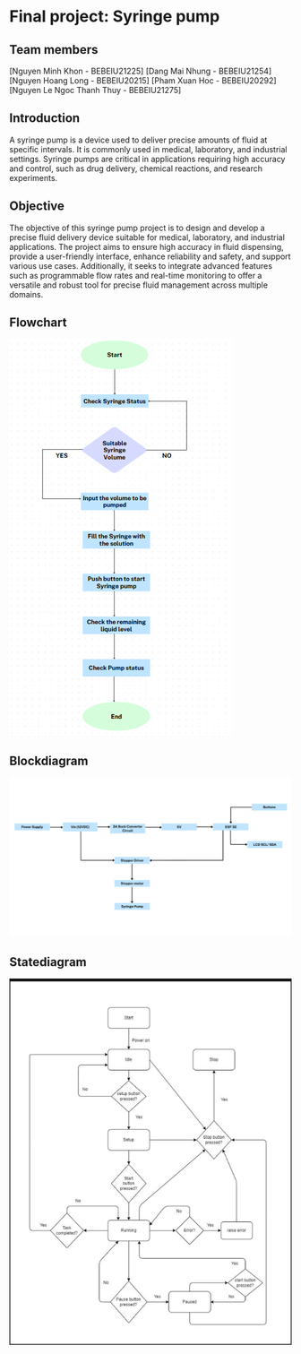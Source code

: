 # Final project: Syringe pump
## Team members
[Nguyen Minh Khon - BEBEIU21225]
[Dang Mai Nhung - BEBEIU21254]
[Nguyen Hoang Long - BEBEIU20215]
[Pham Xuan Hoc - BEBEIU20292]
[Nguyen Le Ngoc Thanh Thuy - BEBEIU21275]
## Introduction 
A syringe pump is a device used to deliver precise amounts of fluid at specific intervals. It is commonly used in medical, laboratory, and industrial settings. Syringe pumps are critical in applications requiring high accuracy and control, such as drug delivery, chemical reactions, and research experiments.
## Objective 
The objective of this syringe pump project is to design and develop a precise fluid delivery device suitable for medical, laboratory, and industrial applications. The project aims to ensure high accuracy in fluid dispensing, provide a user-friendly interface, enhance reliability and safety, and support various use cases. Additionally, it seeks to integrate advanced features such as programmable flow rates and real-time monitoring to offer a versatile and robust tool for precise fluid management across multiple domains.
## Flowchart
  ![flowchart](flowchart.png)
## Blockdiagram 
  ![blockdigram](blockdiagram.png)
## Statediagram
  ![statediagram](statediagram.png)

